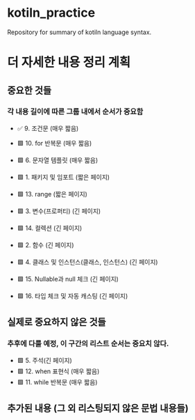# kotiln_practice
Repository for summary of kotiln language syntax.

# 더 자세한 내용 정리 계획
## 중요한 것들
### 각 내용 길이에 따른 그룹 내에서 순서가 중요함
* ✅  9. 조건문 (매우 짧음)
* 🟩 10. for 반복문 (매우 짧음)
* 🟩  6. 문자열 템플릿 (매우 짧음)  

* 🟩  1. 패키지 및 임포트 (짧은 페이지)
* 🟩 13. range (짧은 페이지)  

* 🟩  3. 변수(프로퍼티) (긴 페이지)
* 🟩 14. 컬렉션 (긴 페이지)
* 🟩  2. 함수 (긴 페이지)
* 🟩  4. 클래스 및 인스턴스(클래스, 인스턴스) (긴 페이지)
* 🟩 15. Nullable과 null 체크 (긴 페이지)
* 🟩 16. 타입 체크 및 자동 캐스팅 (긴 페이지)

## 실제로 중요하지 않은 것들
### 추후에 다룰 예정, 이 구간의 리스트 순서는 중요치 않다.
* 🟩  5. 주석(긴 페이지)
* 🟩 12. when 표현식 (매우 짧음)
* 🟩 11. while 반복문 (매우 짧음)

## 추가된 내용 (그 외 리스팅되지 않은 문법 내용들)